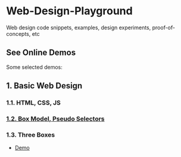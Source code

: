 # Web-Design-Playground

Web design code snippets, examples, design experiments, proof-of-concepts, etc

## See Online Demos

Some selected demos:

## 1. Basic Web Design

### 1.1. HTML, CSS, JS

### [1.2. Box Model, Pseudo Selectors](https://abeerration.github.io/Web-Design-Playground/demos/1.%20Basic%20Web%20Design/1.1.%20HTML,%20CSS,%20JS/01%20-%20basic%20page%20structure.html)

### 1.3. Three Boxes

- [Demo](https://abeerration.github.io/Web-Design-Playground/demos/1.%20Basic%20Web%20Design/1.3.%20Three%20Boxes/index.html)
